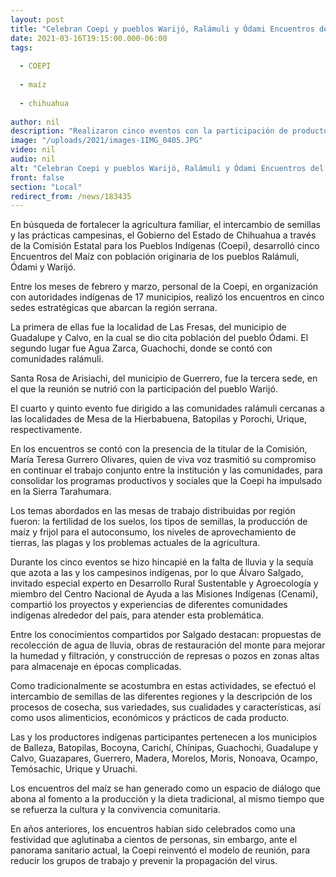 ```yaml
---
layout: post
title: "Celebran Coepi y pueblos Warijó, Ralámuli y Ódami Encuentros del Maíz"
date: 2021-03-16T19:15:00.000-06:00
tags:
  
  - COEPI
  
  - maíz
  
  - chihuahua
  
author: nil
description: "Realizaron cinco eventos con la participación de productoras y productores indígenas de 17 municipios; en años anteriores constituían una festividad que aglutinaba a cientos de personas pero ante la pandemia se reinventó el modelo de reunión para prevenir la propagación del virus"
image: "/uploads/2021/images-1IMG_0405.JPG"
video: nil
audio: nil
alt: "Celebran Coepi y pueblos Warijó, Ralámuli y Ódami Encuentros del Maíz"
front: false
section: "Local"
redirect_from: /news/183435
---
```


En búsqueda de fortalecer la agricultura familiar, el intercambio de semillas y las prácticas campesinas, el Gobierno del Estado de Chihuahua a través de la Comisión Estatal para los Pueblos Indígenas (Coepi), desarrolló cinco Encuentros del Maíz con población originaria de los pueblos Ralámuli, Ódami y Warijó.

 

Entre los meses de febrero y marzo, personal de la Coepi, en organización con autoridades indígenas de 17 municipios, realizó los encuentros en cinco sedes estratégicas que abarcan la región serrana.

 

La primera de ellas fue la localidad de Las Fresas, del municipio de Guadalupe y Calvo, en la cual se dio cita población del pueblo Ódami. El segundo lugar fue Agua Zarca, Guachochi, donde se contó con comunidades ralámuli.

 

Santa Rosa de Arisiachi, del municipio de Guerrero, fue la tercera sede, en el que la reunión se nutrió con la participación del pueblo Warijó.

 

El cuarto y quinto evento fue dirigido a las comunidades ralámuli cercanas a las localidades de Mesa de la Hierbabuena, Batopilas y Porochi, Urique, respectivamente.

 

En los encuentros se contó con la presencia de la titular de la Comisión, María Teresa Gurrero Olivares, quien de viva voz trasmitió su compromiso en continuar el trabajo conjunto entre la institución y las comunidades, para consolidar los programas productivos y sociales que la Coepi ha impulsado en la Sierra Tarahumara.

 

Los temas abordados en las mesas de trabajo distribuidas por región fueron: la fertilidad de los suelos, los tipos de semillas, la producción de maíz y frijol para el autoconsumo, los niveles de aprovechamiento de tierras, las plagas y los problemas actuales de la agricultura.

 

Durante los cinco eventos se hizo hincapié en la falta de lluvia y la sequía que azota a las y los campesinos indígenas, por lo que Álvaro Salgado, invitado especial experto en Desarrollo Rural Sustentable y Agroecología y miembro del Centro Nacional de Ayuda a las Misiones Indígenas (Cenami), compartió los proyectos y experiencias de diferentes comunidades indígenas alrededor del país, para atender esta problemática.

 

Entre los conocimientos compartidos por Salgado destacan: propuestas de recolección de agua de lluvia, obras de restauración del monte para mejorar la humedad y filtración, y construcción de represas o pozos en zonas altas para almacenaje en épocas complicadas.

 

Como tradicionalmente se acostumbra en estas actividades, se efectuó el intercambio de semillas de las diferentes regiones y la descripción de los procesos de cosecha, sus variedades, sus cualidades y características, así como usos alimenticios, económicos y prácticos de cada producto.

 

Las y los productores indígenas participantes pertenecen a los municipios de Balleza, Batopilas, Bocoyna, Carichí, Chínipas, Guachochi, Guadalupe y Calvo, Guazapares, Guerrero, Madera, Morelos, Moris, Nonoava, Ocampo, Temósachic, Urique y Uruachi.

 

Los encuentros del maíz se han generado como un espacio de diálogo que abona al fomento a la producción y la dieta tradicional, al mismo tiempo que se refuerza la cultura y la convivencia comunitaria.

 

En años anteriores, los encuentros habían sido celebrados como una festividad que aglutinaba a cientos de personas, sin embargo, ante el panorama sanitario actual, la Coepi reinventó el modelo de reunión, para reducir los grupos de trabajo y prevenir la propagación del virus. 